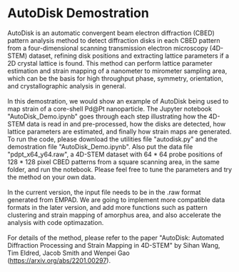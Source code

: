 # AutoDisk Demostration

AutoDisk is an automatic convergent beam electron diffraction (CBED) pattern analysis method to detect diffraction disks in each CBED pattern from a four-dimensional scanning transmission electron microscopy (4D-STEM) dataset, refining disk positions and extracting lattice parameters if a 2D crystal lattice is found. This method can perform lattice parameter estimation and strain mapping of a nanometer to mirometer sampling area, which can be the basis for high throughput phase, symmetry, orientation, and crystallographic analysis in general.<br><br>
In this demostration, we would show an example of AutoDisk being used to map strain of a core-shell Pd@Pt nanoparticle. The Jupyter notebook "AutoDisk_Demo.ipynb" goes through each step illustrating how the 4D-STEM data is read in and pre-processed, how the disks are detected, how lattice parameters are estimated, and finally how strain maps are generated. To run the code, please download the utilities file "autodisk.py" and the demostration file "AutoDisk_Demo.ipynb". Also put the data file "pdpt_x64_y64.raw", a 4D-STEM dataset with 64 * 64 probe positions of 128 * 128 pixel CBED patterns from a square scanning area, in the same folder, and run the notebook. Please feel free to tune the parameters and try the method on your own data. <br><br>
In the current version, the input file needs to be in the .raw format generated from EMPAD. We are going to implement more compatible data formats in the later version, and add more functions such as pattern clustering and strain mapping of amorphus area, and also accelerate the analysis with code optimazation.<br><br>
For details of the method, please refer to the paper "AutoDisk: Automated Diffraction Processing and Strain Mapping in 4D-STEM" by Sihan Wang, Tim Eldred, Jacob Smith and Wenpei Gao (https://arxiv.org/abs/2201.00297).
